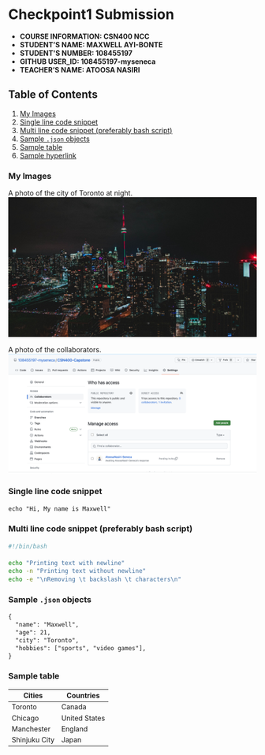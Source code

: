 # Checkpoint1 Submission

- **COURSE INFORMATION: CSN400 NCC**
- **STUDENT’S NAME: MAXWELL AYI-BONTE**
- **STUDENT'S NUMBER: 108455197** 
- **GITHUB USER_ID: 108455197-myseneca**
- **TEACHER’S NAME: ATOOSA NASIRI**

## Table of Contents
1. [My Images](#my_image)
2. [Single line code snippet](#single_line_code_snippet)
3. [Multi line code snippet (preferably bash script)](#multi_line_code_snippet_(preferably_bash_script))
4. [Sample `.json` objects](#sample_`.json`_objects)
5. [Sample table](#sample_table)
6. [Sample hyperlink](#sample_hyperlink)

### My Images
A photo of the city of Toronto at night.
![My Images](./Toronto.jpeg)

A photo of the collaborators.
![My Images](./Collaborators.png)

### Single line code snippet
`echo "Hi, My name is Maxwell"`

### Multi line code snippet (preferably bash script)
```bash
#!/bin/bash

echo "Printing text with newline"
echo -n "Printing text without newline"
echo -e "\nRemoving \t backslash \t characters\n"

```

### Sample `.json` objects
```
{
  "name": "Maxwell",
  "age": 21,
  "city": "Toronto",
  "hobbies": ["sports", "video games"],
}
```

### Sample table
| Cities          | Countries            |
| --------------- | -------------------- |
| Toronto         | Canada               |
| Chicago         | United States        |
| Manchester       | England              |
| Shinjuku City   | Japan                |
